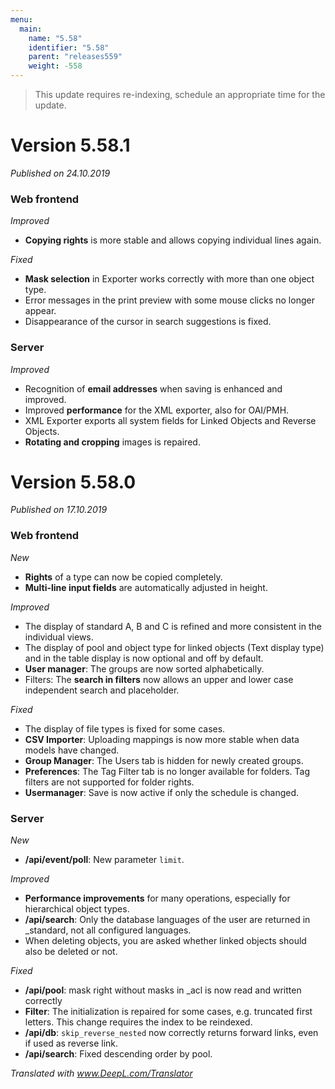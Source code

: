 ```yaml
---
menu:
  main:
    name: "5.58"
    identifier: "5.58"
    parent: "releases559"
    weight: -558
---
```


> This update requires re-indexing, schedule an appropriate time for the update.

# Version 5.58.1

*Published on 24.10.2019*

### Web frontend

*Improved*

- **Copying rights** is more stable and allows copying individual lines again.

*Fixed*

- **Mask selection** in Exporter works correctly with more than one object type.
- Error messages in the print preview with some mouse clicks no longer appear.
- Disappearance of the cursor in search suggestions is fixed.

### Server

*Improved*

- Recognition of **email addresses** when saving is enhanced and improved.
- Improved **performance** for the XML exporter, also for OAI/PMH.
- XML Exporter exports all system fields for Linked Objects and Reverse Objects.
- **Rotating and cropping** images is repaired.

# Version 5.58.0

*Published on 17.10.2019*

### Web frontend

*New*

- **Rights** of a type can now be copied completely.
- **Multi-line input fields** are automatically adjusted in height.

*Improved*

- The display of standard A, B and C is refined and more consistent in the individual views.
- The display of pool and object type for linked objects (Text display type) and in the table display is now optional and off by default.
- **User manager**: The groups are now sorted alphabetically.
- Filters: The **search in filters** now allows an upper and lower case independent search and placeholder.

*Fixed*

- The display of file types is fixed for some cases.
- **CSV Importer**: Uploading mappings is now more stable when data models have changed.
- **Group Manager**: The Users tab is hidden for newly created groups.
- **Preferences**: The Tag Filter tab is no longer available for folders. Tag filters are not supported for folder rights.
- **Usermanager**: Save is now active if only the schedule is changed.

### Server

*New*

- **/api/event/poll**: New parameter `limit`.

*Improved*

- **Performance improvements** for many operations, especially for hierarchical object types.
- **/api/search**: Only the database languages of the user are returned in _standard, not all configured languages.
- When deleting objects, you are asked whether linked objects should also be deleted or not.

*Fixed*

- **/api/pool**: mask right without masks in _acl is now read and written correctly 
- **Filter**: The initialization is repaired for some cases, e.g. truncated first letters. This change requires the index to be reindexed.
- **/api/db**: `skip_reverse_nested` now correctly returns forward links, even if used as reverse link. 
- **/api/search**: Fixed descending order by pool.

*Translated with www.DeepL.com/Translator*